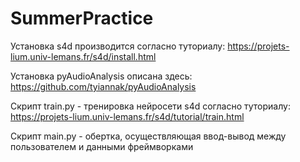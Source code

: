 # SummerPractice
Установка s4d производится согласно туториалу: https://projets-lium.univ-lemans.fr/s4d/install.html

Установка pyAudioAnalysis описана здесь: https://github.com/tyiannak/pyAudioAnalysis

Скрипт train.py - тренировка нейросети s4d согласно туториалу: https://projets-lium.univ-lemans.fr/s4d/tutorial/train.html

Скрипт main.py - обертка, осуществляющая ввод-вывод между пользователем и данными фреймворками
